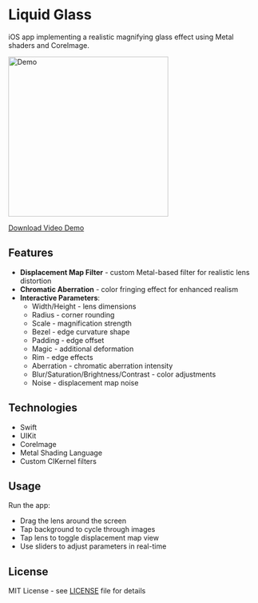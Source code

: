 # Liquid Glass

iOS app implementing a realistic magnifying glass effect using Metal shaders and CoreImage.

<img src="img/githubPreview.gif" alt="Demo" width="320">

[Download Video Demo](img/demo.mp4?raw=1)

## Features

- **Displacement Map Filter** - custom Metal-based filter for realistic lens distortion
- **Chromatic Aberration** - color fringing effect for enhanced realism
- **Interactive Parameters**:
  - Width/Height - lens dimensions
  - Radius - corner rounding
  - Scale - magnification strength
  - Bezel - edge curvature shape
  - Padding - edge offset
  - Magic - additional deformation
  - Rim - edge effects
  - Aberration - chromatic aberration intensity
  - Blur/Saturation/Brightness/Contrast - color adjustments
  - Noise - displacement map noise

## Technologies

- Swift
- UIKit
- CoreImage
- Metal Shading Language
- Custom CIKernel filters

## Usage

Run the app:
- Drag the lens around the screen
- Tap background to cycle through images
- Tap lens to toggle displacement map view
- Use sliders to adjust parameters in real-time

## License

MIT License - see [LICENSE](LICENSE) file for details
